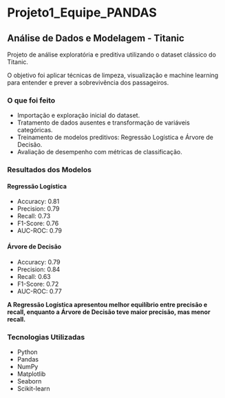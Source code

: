 # Projeto1_Equipe_PANDAS
## Análise de Dados e Modelagem - Titanic
Projeto de análise exploratória e preditiva utilizando o dataset clássico do Titanic.

O objetivo foi aplicar técnicas de limpeza, visualização e machine learning para entender e prever a sobrevivência dos passageiros.

### O que foi feito
- Importação e exploração inicial do dataset.
- Tratamento de dados ausentes e transformação de variáveis categóricas.
- Treinamento de modelos preditivos: Regressão Logística e Árvore de Decisão.
- Avaliação de desempenho com métricas de classificação.

### Resultados dos Modelos
#### Regressão Logística
- Accuracy: 0.81
- Precision: 0.79
- Recall: 0.73
- F1-Score: 0.76
- AUC-ROC: 0.79

#### Árvore de Decisão
- Accuracy: 0.79
- Precision: 0.84
- Recall: 0.63
- F1-Score: 0.72
- AUC-ROC: 0.77

**A Regressão Logística apresentou melhor equilíbrio entre precisão e recall, enquanto a Árvore de Decisão teve maior precisão, mas menor recall.**

### Tecnologias Utilizadas
- Python
- Pandas
- NumPy
- Matplotlib
- Seaborn
- Scikit-learn
